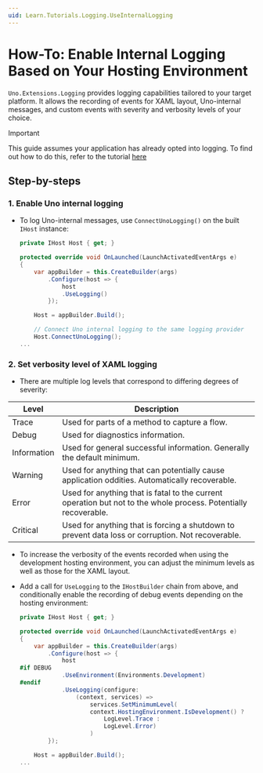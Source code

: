 ```yaml
---
uid: Learn.Tutorials.Logging.UseInternalLogging
---
```

# How-To: Enable Internal Logging Based on Your Hosting Environment

`Uno.Extensions.Logging` provides logging capabilities tailored to your target platform. It allows the recording of events for XAML layout, Uno-internal messages, and custom events with severity and verbosity levels of your choice.

> [!IMPORTANT] 
> This guide assumes your application has already opted into logging. To find out how to do this, refer to the tutorial [here](xref:Learn.Tutorials.Logging.UseLogging)

## Step-by-steps

### 1. Enable Uno internal logging

* To log Uno-internal messages, use `ConnectUnoLogging()` on the built `IHost` instance:

    ```csharp
    private IHost Host { get; }

    protected override void OnLaunched(LaunchActivatedEventArgs e)
    {
        var appBuilder = this.CreateBuilder(args)
            .Configure(host => {
                host
                .UseLogging()
            });

        Host = appBuilder.Build();

        // Connect Uno internal logging to the same logging provider
        Host.ConnectUnoLogging();
    ...
    ```

### 2. Set verbosity level of XAML logging

* There are multiple log levels that correspond to differing degrees of severity:

| Level | Description |
|-------|-------------|
| Trace | Used for parts of a method to capture a flow. |
| Debug | Used for diagnostics information. |
| Information | Used for general successful information. Generally the default minimum. |
| Warning | Used for anything that can potentially cause application oddities. Automatically recoverable. |
| Error | Used for anything that is fatal to the current operation but not to the whole process. Potentially recoverable. |
| Critical | Used for anything that is forcing a shutdown to prevent data loss or corruption. Not recoverable. |

* To increase the verbosity of the events recorded when using the development hosting environment, you can adjust the minimum levels as well as those for the XAML layout.

* Add a call for `UseLogging` to the `IHostBuilder` chain from above, and conditionally enable the recording of debug events depending on the hosting environment:

    ```csharp
    private IHost Host { get; }

    protected override void OnLaunched(LaunchActivatedEventArgs e)
    {
        var appBuilder = this.CreateBuilder(args)
            .Configure(host => {
                host
    #if DEBUG
                .UseEnvironment(Environments.Development)
    #endif
                .UseLogging(configure:
                    (context, services) =>
                        services.SetMinimumLevel(
                        context.HostingEnvironment.IsDevelopment() ?
                            LogLevel.Trace :
                            LogLevel.Error)
                        )
            });

        Host = appBuilder.Build();
    ...
    ```
